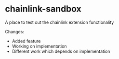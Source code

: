 # chainlink-sandbox
A place to test out the chainlink extension functionality

Changes:
* Added feature
* Working on implementation
*   Different work which depends on implementation
